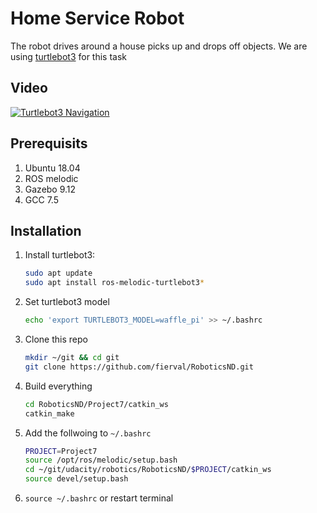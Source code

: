 # Home Service Robot

The robot drives around a house picks up and drops off objects. We are using [turtlebot3](http://emanual.robotis.com/docs/en/platform/turtlebot3/overview/) for this task

## Video

[![Turtlebot3 Navigation](https://img.youtube.com/vi/dUE83tnyloI/0.jpg)](https://youtu.be/dUE83tnyloI?t=16)


## Prerequisits
1. Ubuntu 18.04
1. ROS melodic
1. Gazebo 9.12
1. GCC 7.5

## Installation

1. Install turtlebot3:

    ```sh
    sudo apt update
    sudo apt install ros-melodic-turtlebot3*
    ```
2. Set turtlebot3 model
    ```sh
    echo 'export TURTLEBOT3_MODEL=waffle_pi' >> ~/.bashrc
    ```
3. Clone this repo
    ```sh
    mkdir ~/git && cd git
    git clone https://github.com/fierval/RoboticsND.git
    ```
4. Build everything
    ```sh
    cd RoboticsND/Project7/catkin_ws
    catkin_make
    ```
5. Add the follwoing to `~/.bashrc`
    ```sh
    PROJECT=Project7
    source /opt/ros/melodic/setup.bash
    cd ~/git/udacity/robotics/RoboticsND/$PROJECT/catkin_ws
    source devel/setup.bash
    ```
6. `source ~/.bashrc` or restart terminal
